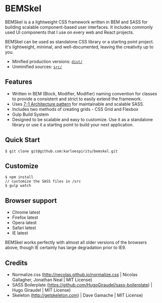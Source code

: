 # BEMSkel

BEMSkel is a a lightweight CSS framework written in BEM and SASS for building scalable component-based user interfaces. It includes commonly used UI components that I use on every web and React projects.

BEMSkel can be used as standalone CSS library or a starting point project. It's lightweight, minimal, and well-documented, leaving the creativity up to you.

- Minified production versions: [`dist/`](dist/)
- Unminified sources: [`src/`](src/)

## Features

- Written in BEM (Block, Modifier, Modifier) naming convention for classes to provide a
consistent and strict to easily extend the framework.
- Uses <a href="https://sass-guidelin.es/#architecture">7-1 Architecture pattern</a> for maintainable and scalable SASS.
- Includes two methods of creating grids - CSS Grid and Flexbox
- Gulp Build System
- Designed to be scalable and easy to customize. Use it as a standalone library or use it a starting point to build your next application.

## Quick Start

```
$ git clone git@github.com:karloespiritu/bemskel.git
```

## Customize

```
$ npm install
// customize the SASS files in /src
$ gulp watch
```

## Browser support

- Chrome latest
- Firefox latest
- Opera latest
- Safari latest
- IE latest

BEMSkel works perfectly with almost all older versions of the browsers above, though IE certainly has large degradation prior to IE9.


## Credits

- Normalize.css (http://necolas.github.io/normalize.css | Nicolas Gallagher, Jonathan Neal | MIT License)
- SASS Boilerplate (https://github.com/HugoGiraudel/sass-boilerplate) | Hugo Giraudel | MIT License)
- Skeleton (http://getskeleton.com) | Dave Gamache | MIT License)